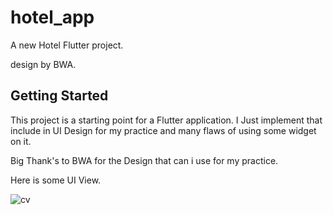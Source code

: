 # hotel_app

A new Hotel Flutter project.

design by BWA.

## Getting Started

This project is a starting point for a Flutter application.
I Just implement that include in UI Design for my practice and many flaws of using some widget on it.

Big Thank's to BWA for the Design that can i use for my practice.

Here is some UI View.

![cv](https://user-images.githubusercontent.com/42954205/127743984-bec8b086-a0f4-4c72-86a6-e8a09f8320e6.png)



